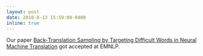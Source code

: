 ```yaml
---
layout: post
date: 2018-8-13 15:59:00-0400
inline: true
---
```


Our paper <a href="http://aclweb.org/anthology/D18-1040" target="blank">Back-Translation Sampling by Targeting Difficult Words in Neural Machine Translation</a> got accepted at EMNLP. 
